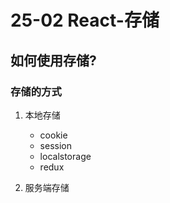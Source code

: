 # 25-02 React-存储

## 如何使用存储?

### 存储的方式

1. 本地存储

	- cookie
	- session
	- localstorage
	- redux

2. 服务端存储

